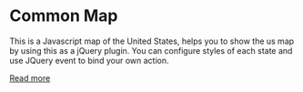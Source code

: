 # Common Map

This is a Javascript map of the United States, helps you to show the us map by using this as a jQuery plugin. You can configure styles of each state and use JQuery event to bind your own action.

[Read more](https://github.com/kris0127/USMap/wiki)
